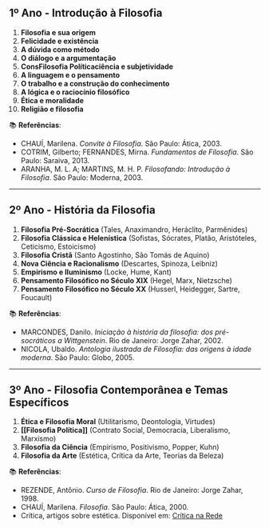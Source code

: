## 1º Ano - Introdução à Filosofia
1. **Filosofia e sua origem**
2. **Felicidade e existência**
3. **A dúvida como método**
4. **O diálogo e a argumentação**
5. **ConsFilosofia Políticaciência e subjetividade**
6. **A linguagem e o pensamento**
7. **O trabalho e a construção do conhecimento**
8. **A lógica e o raciocínio filosófico**
9. **Ética e moralidade**
10. **Religião e filosofia**

📚 **Referências**:
- CHAUÍ, Marilena. *Convite à Filosofia*. São Paulo: Ática, 2003.
- COTRIM, Gilberto; FERNANDES, Mirna. *Fundamentos de Filosofia*. São Paulo: Saraiva, 2013.
- ARANHA, M. L. A; MARTINS, M. H. P. *Filosofando: Introdução à Filosofia*. São Paulo: Moderna, 2003.

---

##  2º Ano - História da Filosofia
1. **Filosofia Pré-Socrática** (Tales, Anaximandro, Heráclito, Parmênides)
2. **Filosofia Clássica e Helenística** (Sofistas, Sócrates, Platão, Aristóteles, Ceticismo, Estoicismo)
3. **Filosofia Cristã** (Santo Agostinho, São Tomás de Aquino)
4. **Nova Ciência e Racionalismo** (Descartes, Spinoza, Leibniz)
5. **Empirismo e Iluminismo** (Locke, Hume, Kant)
6. **Pensamento Filosófico no Século XIX** (Hegel, Marx, Nietzsche)
7. **Pensamento Filosófico no Século XX** (Husserl, Heidegger, Sartre, Foucault)

📚 **Referências**:
- MARCONDES, Danilo. *Iniciação à história da filosofia: dos pré-socráticos a Wittgenstein*. Rio de Janeiro: Jorge Zahar, 2002.
- NICOLA, Ubaldo. *Antologia ilustrada de Filosofia: das origens à idade moderna*. São Paulo: Globo, 2005.

---

##  3º Ano - Filosofia Contemporânea e Temas Específicos
1. **Ética e Filosofia Moral** (Utilitarismo, Deontologia, Virtudes)
2. **[[Filosofia Política]]** (Contrato Social, Democracia, Liberalismo, Marxismo)
3. **Filosofia da Ciência** (Empirismo, Positivismo, Popper, Kuhn)
4. **Filosofia da Arte** (Estética, Crítica da Arte, Teorias da Beleza)

📚 **Referências**:
- REZENDE, Antônio. *Curso de Filosofia*. Rio de Janeiro: Jorge Zahar, 1998.
- CHAUÍ, Marilena. *Filosofia*. São Paulo: Ática, 2000.
- Crítica, artigos sobre estética. Disponível em: [Crítica na Rede](http://criticanarede.com/estetica.html)
